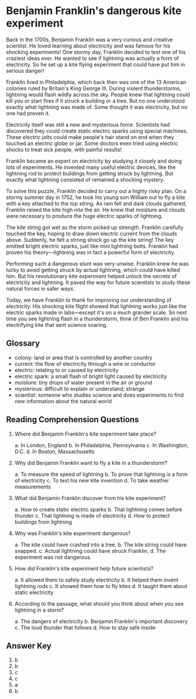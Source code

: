 # Benjamin Franklin's dangerous kite experiment

Back in the 1700s, Benjamin Franklin was a very curious and creative scientist. He loved learning about electricity and was famous for his shocking experiments! One stormy day, Franklin decided to test one of his craziest ideas ever. He wanted to see if lightning was actually a form of electricity. So he set up a kite flying experiment that could have put him in serious danger!

Franklin lived in Philadelphia, which back then was one of the 13 American colonies ruled by Britain's King George III. During violent thunderstorms, lightning would flash wildly across the sky. People knew that lightning could kill you or start fires if it struck a building or a tree. But no one understood exactly what lightning was made of. Some thought it was electricity, but no one had proven it.

Electricity itself was still a new and mysterious force. Scientists had discovered they could create static electric sparks using special machines. These electric jolts could make people's hair stand on end when they touched an electric globe or jar. Some doctors even tried using electric shocks to treat sick people, with painful results!

Franklin became an expert on electricity by studying it closely and doing lots of experiments. He invented many useful electric devices, like the lightning rod to protect buildings from getting struck by lightning. But exactly what lightning consisted of remained a shocking mystery.

To solve this puzzle, Franklin decided to carry out a highly risky plan. On a stormy summer day in 1752, he took his young son William out to fly a kite with a key attached to the top string. As rain fell and dark clouds gathered, Franklin raised the kite high into the air. He knew that moisture and clouds were necessary to produce the huge electric sparks of lightning.

The kite string got wet as the storm picked up strength. Franklin carefully touched the key, hoping to draw down electric current from the clouds above. Suddenly, he felt a strong shock go up the kite string! The key emitted bright electric sparks, just like mini lightning bolts. Franklin had proven his theory—lightning was in fact a powerful form of electricity.

Performing such a dangerous stunt was very unwise. Franklin knew he was lucky to avoid getting struck by actual lightning, which could have killed him. But his revolutionary kite experiment helped unlock the secrets of electricity and lightning. It paved the way for future scientists to study these natural forces in safer ways.

Today, we have Franklin to thank for improving our understanding of electricity. His shocking kite flight showed that lightning works just like the electric sparks made in labs—except it's on a much grander scale. So next time you see lightning flash in a thunderstorm, think of Ben Franklin and his electrifying kite that sent science soaring.

## Glossary

- colony: land or area that is controlled by another country
- current: the flow of electricity through a wire or conductor
- electric: relating to or caused by electricity
- electric spark: a small flash of bright light caused by electricity
- moisture: tiny drops of water present in the air or ground
- mysterious: difficult to explain or understand; strange
- scientist: someone who studies science and does experiments to find new information about the natural world

## Reading Comprehension Questions

1. Where did Benjamin Franklin's kite experiment take place?

   a. In London, England
   b. In Philadelphia, Pennsylvania
   c. In Washington, D.C.
   d. In Boston, Massachusetts

2. Why did Benjamin Franklin want to fly a kite in a thunderstorm?

   a. To measure the speed of lightning
   b. To prove that lightning is a form of electricity
   c. To test his new kite invention
   d. To take weather measurements

3. What did Benjamin Franklin discover from his kite experiment?

   a. How to create static electric sparks
   b. That lightning comes before thunder
   c. That lightning is made of electricity
   d. How to protect buildings from lightning

4. Why was Franklin's kite experiment dangerous?

   a. The kite could have crashed into a tree.
   b. The kite string could have snapped.
   c. Actual lightning could have struck Franklin.
   d. The experiment was not dangerous.

5. How did Franklin's kite experiment help future scientists?

   a. It allowed them to safely study electricity
   b. It helped them invent lightning rods
   c. It showed them how to fly kites
   d. It taught them about static electricity

6. According to the passage, what should you think about when you see lightning in a storm?

   a. The dangers of electricity
   b. Benjamin Franklin's important discovery
   c. The loud thunder that follows
   d. How to stay safe inside

## Answer Key

1. b
2. b
3. c
4. c
5. a
6. b
